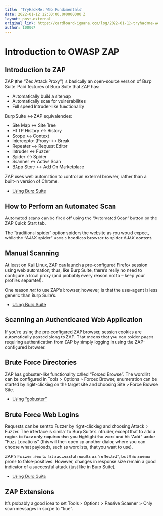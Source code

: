 ```yaml
---
title: 'TryHackMe: Web Fundamentals'
date: 2022-01-12 12:00:00.000000000 Z
layout: post-external
original_link: https://cardboard-iguana.com/log/2022-01-12-tryhackme-web-fundamentals.html
author: 100007
---
```


# Introduction to OWASP ZAP

## Introduction to ZAP

ZAP (the “Zed Attack Proxy”) is basically an open-source version of Burp Suite. Paid features of Burp Suite that ZAP has:

- Automatically build a sitemap
- Automatically scan for vulnerabilities
- Full speed Intruder-like functionality

Burp Suite \<-\> ZAP equivalencies:

- Site Map \<-\> Site Tree
- HTTP History \<-\> History
- Scope \<-\> Context
- Interceptor (Proxy) \<-\> Break
- Repeater \<-\> Request Editor
- Intruder \<-\> Fuzzer
- Spider \<-\> Spider
- Scanner \<-\> Active Scan
- BApp Store \<-\> Add On Marketplace

ZAP uses web automation to control an external browser, rather than a built-in version of Chrome.

- [Using Burp Suite](https://cardboard-iguana.com/notes/burp-suite.html)

## How to Perform an Automated Scan

Automated scans can be fired off using the “Automated Scan” button on the ZAP Quick Start tab.

The “traditional spider” option spiders the website as you would expect, while the “AJAX spider” uses a headless browser to spider AJAX content.

## Manual Scanning

At least on Kali Linux, ZAP can launch a pre-configured Firefox session using web automation; thus, like Burp Suite, there’s really no need to configure a local proxy (and probably every reason not to – keep your profiles separate!).

One reason _not_ to use ZAP’s browser, however, is that the user-agent is less generic than Burp Suite’s.

- [Using Burp Suite](https://cardboard-iguana.com/notes/burp-suite.html)

## Scanning an Authenticated Web Application

If you’re using the pre-configured ZAP browser, session cookies are automatically passed along to ZAP. That means that you can spider pages requiring authentication from ZAP by simply logging in using the ZAP-configured browser.

## Brute Force Directories

ZAP has gobuster-like functionality called “Forced Browse”. The wordlist can be configured in Tools \> Options \> Forced Browse; enumeration can be started by right-clicking on the target site and choosing Site \> Force Browse Site.

- [Using “gobuster”](https://cardboard-iguana.com/notes/gobuster.html)

## Brute Force Web Logins

Requests can be sent to Fuzzer by right-clicking and choosing Attack \> Fuzzer. The interface is similar to Burp Suite’s Intruder, except that to add a region to fuzz only requires that you highlight the word and hit “Add” under “Fuzz Locations” (this will then open up another dialog where you can choose what payloads, such as wordlists, that you want to use).

ZAP’s Fuzzer tries to list successful results as “reflected”, but this seems prone to false-positives. However, changes in response size remain a good indicator of a successful attack (just like in Burp Suite).

- [Using Burp Suite](https://cardboard-iguana.com/notes/burp-suite.html)

## ZAP Extensions

It’s probably a good idea to set Tools \> Options \> Passive Scanner \> Only scan messages in scope to “true”.

